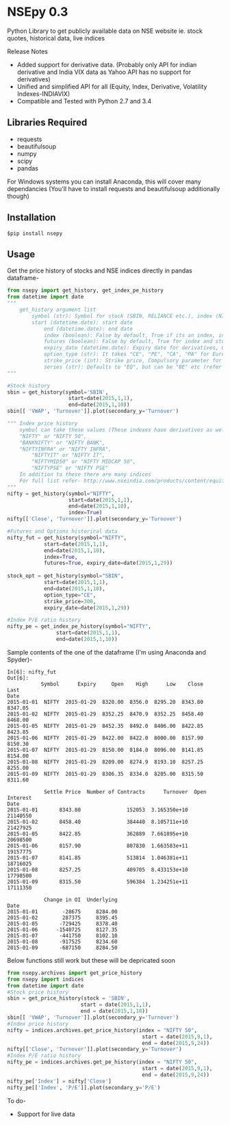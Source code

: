 # NSEpy 0.3
Python Library to get publicly available data on NSE website ie. stock quotes, historical data, live indices 

Release Notes
* Added support for derivative data. (Probably only API for indian derivative and India VIX data as Yahoo API has no support for derivatives)
* Unified and simplified API for all (Equity, Index, Derivative, Volatility Indexes-INDIAVIX)
* Compatible and Tested with Python 2.7 and 3.4

## Libraries Required
- requests
- beautifulsoup
- numpy 
- scipy
- pandas

For Windows systems you can install Anaconda, this will cover many dependancies (You'll have to install requests and beautifulsoup additionally though)

## Installation

```$pip install nsepy```

## Usage

Get the price history of stocks and NSE indices directly in pandas dataframe-
```python
from nsepy import get_history, get_index_pe_history
from datetime import date
"""
	get_history argument list
	    symbol (str): Symbol for stock (SBIN, RELIANCE etc.), index (NIFTY, BANKNIFTY etc) or any security (Index names "NIFTY 50", "INDIAVIX" etc.
	    start (datetime.date): start date 
            end (datetime.date): end date
            index (boolean): False by default, True if its an index, index futures or options and also for INDIAVIX
            futures (boolean): False by default, True for index and stock futures only (should not be set to True with option_type specified)
            expiry_date (datetime.date): Expiry date for derivatives, Compulsory parameter for futures and options
            option_type (str): It takes "CE", "PE", "CA", "PA" for European and American calls and puts
            strike_price (int): Strike price, Compulsory parameter for options
            series (str): Defaults to "EQ", but can be "BE" etc (refer NSE website for details)
"""

#Stock history
sbin = get_history(symbol='SBIN',
                    start=date(2015,1,1), 
                    end=date(2015,1,10))
sbin[[ 'VWAP', 'Turnover']].plot(secondary_y='Turnover')

"""	Index price history
	symbol can take these values (These indexes have derivatives as well)
	"NIFTY" or "NIFTY 50",
	"BANKNIFTY" or "NIFTY BANK",
	"NIFTYINFRA" or "NIFTY INFRA",
    	"NIFTYIT" or "NIFTY IT",
    	"NIFTYMID50" or "NIFTY MIDCAP 50",
    	"NIFTYPSE" or "NIFTY PSE"
	In addition to these there are many indices
	For full list refer- http://www.nseindia.com/products/content/equities/indices/historical_index_data.htm
"""
nifty = get_history(symbol="NIFTY", 
                    start=date(2015,1,1), 
                    end=date(2015,1,10),
					index=True)
nifty[['Close', 'Turnover']].plot(secondary_y='Turnover')

#Futures and Options historical data
nifty_fut = get_history(symbol="NIFTY", 
			start=date(2015,1,1), 
			end=date(2015,1,10),
			index=True,
			futures=True, expiry_date=date(2015,1,29))
						
stock_opt = get_history(symbol="SBIN",
			start=date(2015,1,1), 
			end=date(2015,1,10),
			option_type="CE",
			strike_price=300,
			expiry_date=date(2015,1,29))

#Index P/E ratio history
nifty_pe = get_index_pe_history(symbol="NIFTY",
				start=date(2015,1,1), 
				end=date(2015,1,10))
```
Sample contents of the one of the dataframe (I'm using Anaconda and Spyder)-
```
In[6]: nifty_fut
Out[6]: 
           Symbol      Expiry     Open    High      Low    Close     Last  
Date                                                                        
2015-01-01  NIFTY  2015-01-29  8320.00  8356.0  8295.20  8343.80  8347.05   
2015-01-02  NIFTY  2015-01-29  8352.25  8470.9  8352.25  8458.40  8468.00   
2015-01-05  NIFTY  2015-01-29  8452.35  8492.0  8406.00  8422.85  8423.85   
2015-01-06  NIFTY  2015-01-29  8422.00  8422.0  8000.00  8157.90  8150.30   
2015-01-07  NIFTY  2015-01-29  8150.00  8184.0  8096.00  8141.85  8154.00   
2015-01-08  NIFTY  2015-01-29  8209.00  8274.9  8193.10  8257.25  8255.00   
2015-01-09  NIFTY  2015-01-29  8306.35  8334.0  8205.00  8315.50  8311.60   

            Settle Price  Number of Contracts      Turnover  Open Interest  
Date                                                                         
2015-01-01       8343.80               152053  3.165350e+10       21140550   
2015-01-02       8458.40               384440  8.105711e+10       21427925   
2015-01-05       8422.85               362889  7.661895e+10       20698500   
2015-01-06       8157.90               807830  1.663583e+11       19157775   
2015-01-07       8141.85               513814  1.046381e+11       18716025   
2015-01-08       8257.25               409705  8.433153e+10       17798500   
2015-01-09       8315.50               596384  1.234251e+11       17111350   

            Change in OI  Underlying  
Date                                  
2015-01-01        -28675     8284.00  
2015-01-02        287375     8395.45  
2015-01-05       -729425     8378.40  
2015-01-06      -1540725     8127.35  
2015-01-07       -441750     8102.10  
2015-01-08       -917525     8234.60  
2015-01-09       -687150     8284.50  
```


Below functions still work but these will be depricated soon
```python
from nsepy.archives import get_price_history
from nsepy import indices
from datetime import date
#Stock price history
sbin = get_price_history(stock = 'SBIN',
                        start = date(2015,1,1), 
                        end = date(2015,1,10))
sbin[[ 'VWAP', 'Turnover']].plot(secondary_y='Turnover')
#Index price history
nifty = indices.archives.get_price_history(index = "NIFTY 50", 
                                            start = date(2015,9,1), 
                                            end = date(2015,9,24))
nifty[['Close', 'Turnover']].plot(secondary_y='Turnover')
#Index P/E ratio history
nifty_pe = indices.archives.get_pe_history(index = "NIFTY 50", 
                                            start = date(2015,9,1), 
                                            end = date(2015,9,24))
nifty_pe['Index'] = nifty['Close']
nifty_pe[['Index', 'P/E']].plot(secondary_y='P/E')
```
To do-
* Support for live data

